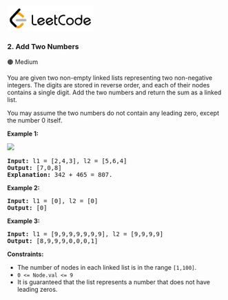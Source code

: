 <a href="https://leetcode.com/problems/add-two-numbers/">
    <img src="/leetcode-logo.png" style="width:200px" alt="LeetCode"/>
</a>

### 2. Add Two Numbers

:orange_circle: Medium

You are given two non-empty linked lists representing two non-negative integers.
The digits are stored in reverse order, and each of their nodes contains a
single digit. Add the two numbers and return the sum as a linked list.

You may assume the two numbers do not contain any leading zero, except the
number 0 itself.

__Example 1:__

![](https://assets.leetcode.com/uploads/2020/10/02/addtwonumber1.jpg)

<pre>
<b>Input:</b> l1 = [2,4,3], l2 = [5,6,4]
<b>Output:</b> [7,0,8]
<b>Explanation:</b> 342 + 465 = 807.
</pre>

__Example 2:__
<pre>
<b>Input:</b> l1 = [0], l2 = [0]
<b>Output:</b> [0]
</pre>

__Example 3:__
<pre>
<b>Input:</b> l1 = [9,9,9,9,9,9,9], l2 = [9,9,9,9]
<b>Output:</b> [8,9,9,9,0,0,0,1]
</pre>

__Constraints:__

* The number of nodes in each linked list is in the range `[1,100]`.
* `0 <= Node.val <= 9`
* It is guaranteed that the list represents a number that does not have leading
  zeros.
